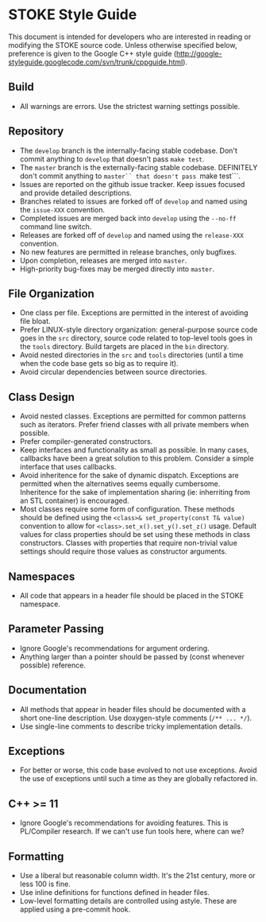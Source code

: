 STOKE Style Guide
=================

This document is intended for developers who are interested in reading or modifying the STOKE source code. Unless otherwise specified below, preference is given to the Google C++ style guide (http://google-styleguide.googlecode.com/svn/trunk/cppguide.html).

Build
-----

- All warnings are errors. Use the strictest warning settings possible.

Repository
----------

- The ```develop``` branch is the internally-facing stable codebase. Don't commit anything to ```develop``` that doesn't pass ```make test```.
- The ```master``` branch is the externally-facing stable codebase. DEFINITELY don't commit anything to ```master`` that doesn't pass ```make test```.
- Issues are reported on the github issue tracker. Keep issues focused and provide detailed descriptions.
- Branches related to issues are forked off of ```develop``` and named using the ```issue-XXX``` convention.
- Completed issues are merged back into ```develop``` using the ```--no-ff``` command line switch.
- Releases are forked off of ```develop``` and named using the ```release-XXX``` convention.
- No new features are permitted in release branches, only bugfixes.
- Upon completion, releases are merged into ```master```.
- High-priority bug-fixes may be merged directly into ```master```.

File Organization
-----------------

- One class per file. Exceptions are permitted in the interest of avoiding file bloat.
- Prefer LINUX-style directory organization: general-purpose source code goes in the ```src``` directory, source code related to top-level tools goes in the ```tools``` directory. Build targets are placed in the ```bin``` directory.
- Avoid nested directories in the ```src``` and ```tools``` directories (until a time when the code base gets so big as to require it).
- Avoid circular dependencies between source directories.

Class Design
------------

- Avoid nested classes. Exceptions are permitted for common patterns such as iterators. Prefer friend classes with all private members when possible.
- Prefer compiler-generated constructors.
- Keep interfaces and functionality as small as possible. In many cases, callbacks have been a great solution to this problem. Consider a simple interface that uses callbacks.
- Avoid inheritence for the sake of dynamic dispatch. Exceptions are permitted when the alternatives seems equally cumbersome. Inheritence for the sake of implementation sharing (ie: inherriting from an STL container) is encouraged.
- Most classes require some form of configuration. These methods should be defined using the ```<class>& set_property(const T& value)``` convention to allow for ```<class>.set_x().set_y().set_z()``` usage. Default values for class properties should be set using these methods in class constructors. Classes with properties that require non-trivial value settings should require those values as constructor arguments.

Namespaces
----------

- All code that appears in a header file should be placed in the STOKE namespace.

Parameter Passing
-----------------

- Ignore Google's recommendations for argument ordering.
- Anything larger than a pointer should be passed by (const whenever possible) reference.

Documentation
-------------

- All methods that appear in header files should be documented with a short one-line description. Use doxygen-style comments (```/** ... */```).
- Use single-line comments to describe tricky implementation details.

Exceptions
----------

- For better or worse, this code base evolved to not use exceptions. Avoid the use of exceptions until such a time as they are globally refactored in.

C++ >= 11
---------

- Ignore Google's recommendations for avoiding features. This is PL/Compiler research. If we can't use fun tools here, where can we?

Formatting
----------

- Use a liberal but reasonable column width. It's the 21st century, more or less 100 is fine.
- Use inline definitions for functions defined in header files.
- Low-level formatting details are controlled using astyle. These are applied using a pre-commit hook.
